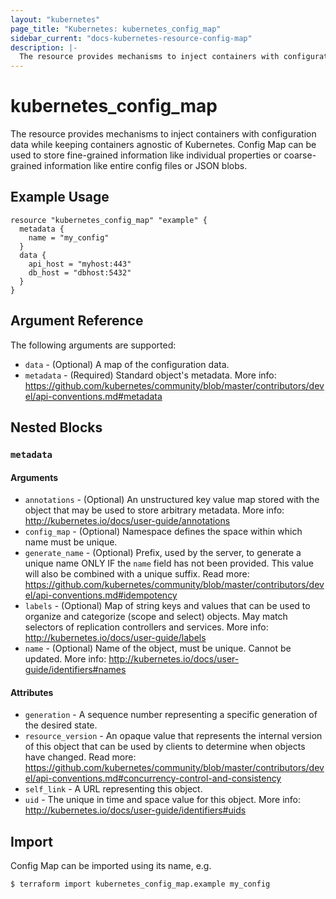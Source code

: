 ```yaml
---
layout: "kubernetes"
page_title: "Kubernetes: kubernetes_config_map"
sidebar_current: "docs-kubernetes-resource-config-map"
description: |-
  The resource provides mechanisms to inject containers with configuration data while keeping containers agnostic of Kubernetes.
---
```


# kubernetes_config_map

The resource provides mechanisms to inject containers with configuration data while keeping containers agnostic of Kubernetes.
Config Map can be used to store fine-grained information like individual properties or coarse-grained information like entire config files or JSON blobs.

## Example Usage

```
resource "kubernetes_config_map" "example" {
  metadata {
  	name = "my_config"
  }
  data {
  	api_host = "myhost:443"
  	db_host = "dbhost:5432"
  }
}
```

## Argument Reference

The following arguments are supported:

* `data` - (Optional) A map of the configuration data.
* `metadata` - (Required) Standard object's metadata. More info: https://github.com/kubernetes/community/blob/master/contributors/devel/api-conventions.md#metadata

## Nested Blocks

### `metadata`

#### Arguments

* `annotations` - (Optional) An unstructured key value map stored with the object that may be used to store arbitrary metadata. More info: http://kubernetes.io/docs/user-guide/annotations
* `config_map` - (Optional) Namespace defines the space within which name must be unique.
* `generate_name` - (Optional) Prefix, used by the server, to generate a unique name ONLY IF the `name` field has not been provided. This value will also be combined with a unique suffix. Read more: https://github.com/kubernetes/community/blob/master/contributors/devel/api-conventions.md#idempotency
* `labels` - (Optional) Map of string keys and values that can be used to organize and categorize (scope and select) objects. May match selectors of replication controllers and services. More info: http://kubernetes.io/docs/user-guide/labels
* `name` - (Optional) Name of the object, must be unique. Cannot be updated. More info: http://kubernetes.io/docs/user-guide/identifiers#names

#### Attributes

* `generation` - A sequence number representing a specific generation of the desired state.
* `resource_version` - An opaque value that represents the internal version of this object that can be used by clients to determine when objects have changed. Read more: https://github.com/kubernetes/community/blob/master/contributors/devel/api-conventions.md#concurrency-control-and-consistency
* `self_link` - A URL representing this object.
* `uid` - The unique in time and space value for this object. More info: http://kubernetes.io/docs/user-guide/identifiers#uids

## Import

Config Map can be imported using its name, e.g.

```
$ terraform import kubernetes_config_map.example my_config
```
